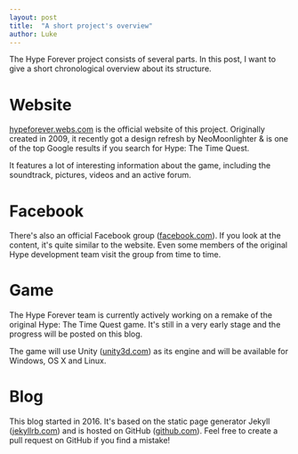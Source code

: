 ```yaml
---
layout: post
title:  "A short project's overview"
author: Luke
---
```

The Hype Forever project consists of several parts. In this post, I want to give
a short chronological overview about its structure.

# Website

[hypeforever.webs.com](http://hypeforever.webs.com) is the official website of
this project. Originally created in 2009, it recently got a design refresh by
NeoMoonlighter & is one of the top Google results if you search for Hype: The
Time Quest.

It features a lot of interesting information about the game, including the
soundtrack, pictures, videos and an active forum.

# Facebook

There's also an official Facebook group
([facebook.com](https://www.facebook.com/groups/126929554163825)). If you look
at the content, it's quite similar to the website. Even some members of the
original Hype development team visit the group from time to time.

# Game

The Hype Forever team is currently actively working on a remake of the original
Hype: The Time Quest game. It's still in a very early stage and the progress
will be posted on this blog.

The game will use Unity ([unity3d.com](http://unity3d.com)) as its engine and
will be available for Windows, OS X and Linux.

# Blog

This blog started in 2016. It's based on the static page generator Jekyll
([jekyllrb.com](https://jekyllrb.com)) and is hosted on GitHub
([github.com](https://github.com/hypeforever/blog)). Feel free to create a pull
request on GitHub if you find a mistake!
